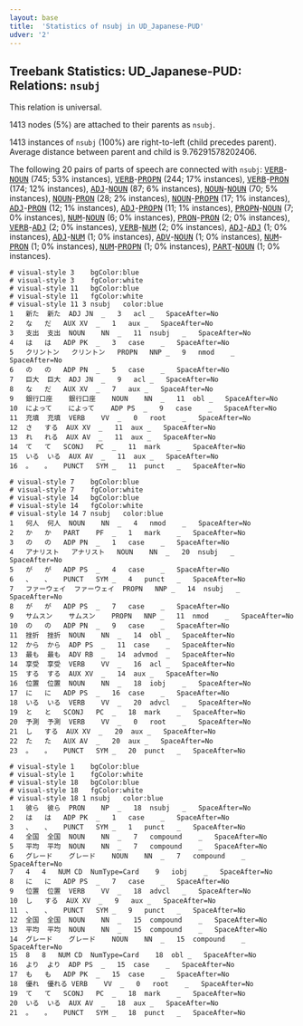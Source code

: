 ```yaml
---
layout: base
title:  'Statistics of nsubj in UD_Japanese-PUD'
udver: '2'
---
```


## Treebank Statistics: UD_Japanese-PUD: Relations: `nsubj`

This relation is universal.

1413 nodes (5%) are attached to their parents as `nsubj`.

1413 instances of `nsubj` (100%) are right-to-left (child precedes parent).
Average distance between parent and child is 9.76291578202406.

The following 20 pairs of parts of speech are connected with `nsubj`: <tt><a href="ja_pud-pos-VERB.html">VERB</a></tt>-<tt><a href="ja_pud-pos-NOUN.html">NOUN</a></tt> (745; 53% instances), <tt><a href="ja_pud-pos-VERB.html">VERB</a></tt>-<tt><a href="ja_pud-pos-PROPN.html">PROPN</a></tt> (244; 17% instances), <tt><a href="ja_pud-pos-VERB.html">VERB</a></tt>-<tt><a href="ja_pud-pos-PRON.html">PRON</a></tt> (174; 12% instances), <tt><a href="ja_pud-pos-ADJ.html">ADJ</a></tt>-<tt><a href="ja_pud-pos-NOUN.html">NOUN</a></tt> (87; 6% instances), <tt><a href="ja_pud-pos-NOUN.html">NOUN</a></tt>-<tt><a href="ja_pud-pos-NOUN.html">NOUN</a></tt> (70; 5% instances), <tt><a href="ja_pud-pos-NOUN.html">NOUN</a></tt>-<tt><a href="ja_pud-pos-PRON.html">PRON</a></tt> (28; 2% instances), <tt><a href="ja_pud-pos-NOUN.html">NOUN</a></tt>-<tt><a href="ja_pud-pos-PROPN.html">PROPN</a></tt> (17; 1% instances), <tt><a href="ja_pud-pos-ADJ.html">ADJ</a></tt>-<tt><a href="ja_pud-pos-PRON.html">PRON</a></tt> (12; 1% instances), <tt><a href="ja_pud-pos-ADJ.html">ADJ</a></tt>-<tt><a href="ja_pud-pos-PROPN.html">PROPN</a></tt> (11; 1% instances), <tt><a href="ja_pud-pos-PROPN.html">PROPN</a></tt>-<tt><a href="ja_pud-pos-NOUN.html">NOUN</a></tt> (7; 0% instances), <tt><a href="ja_pud-pos-NUM.html">NUM</a></tt>-<tt><a href="ja_pud-pos-NOUN.html">NOUN</a></tt> (6; 0% instances), <tt><a href="ja_pud-pos-PRON.html">PRON</a></tt>-<tt><a href="ja_pud-pos-PRON.html">PRON</a></tt> (2; 0% instances), <tt><a href="ja_pud-pos-VERB.html">VERB</a></tt>-<tt><a href="ja_pud-pos-ADJ.html">ADJ</a></tt> (2; 0% instances), <tt><a href="ja_pud-pos-VERB.html">VERB</a></tt>-<tt><a href="ja_pud-pos-NUM.html">NUM</a></tt> (2; 0% instances), <tt><a href="ja_pud-pos-ADJ.html">ADJ</a></tt>-<tt><a href="ja_pud-pos-ADJ.html">ADJ</a></tt> (1; 0% instances), <tt><a href="ja_pud-pos-ADJ.html">ADJ</a></tt>-<tt><a href="ja_pud-pos-NUM.html">NUM</a></tt> (1; 0% instances), <tt><a href="ja_pud-pos-ADV.html">ADV</a></tt>-<tt><a href="ja_pud-pos-NOUN.html">NOUN</a></tt> (1; 0% instances), <tt><a href="ja_pud-pos-NUM.html">NUM</a></tt>-<tt><a href="ja_pud-pos-PRON.html">PRON</a></tt> (1; 0% instances), <tt><a href="ja_pud-pos-NUM.html">NUM</a></tt>-<tt><a href="ja_pud-pos-PROPN.html">PROPN</a></tt> (1; 0% instances), <tt><a href="ja_pud-pos-PART.html">PART</a></tt>-<tt><a href="ja_pud-pos-NOUN.html">NOUN</a></tt> (1; 0% instances).


~~~ conllu
# visual-style 3	bgColor:blue
# visual-style 3	fgColor:white
# visual-style 11	bgColor:blue
# visual-style 11	fgColor:white
# visual-style 11 3 nsubj	color:blue
1	新た	新た	ADJ	JN	_	3	acl	_	SpaceAfter=No
2	な	だ	AUX	XV	_	1	aux	_	SpaceAfter=No
3	支出	支出	NOUN	NN	_	11	nsubj	_	SpaceAfter=No
4	は	は	ADP	PK	_	3	case	_	SpaceAfter=No
5	クリントン	クリントン	PROPN	NNP	_	9	nmod	_	SpaceAfter=No
6	の	の	ADP	PN	_	5	case	_	SpaceAfter=No
7	巨大	巨大	ADJ	JN	_	9	acl	_	SpaceAfter=No
8	な	だ	AUX	XV	_	7	aux	_	SpaceAfter=No
9	銀行口座	銀行口座	NOUN	NN	_	11	obl	_	SpaceAfter=No
10	によって	によって	ADP	PS	_	9	case	_	SpaceAfter=No
11	充填	充填	VERB	VV	_	0	root	_	SpaceAfter=No
12	さ	する	AUX	XV	_	11	aux	_	SpaceAfter=No
13	れ	れる	AUX	AV	_	11	aux	_	SpaceAfter=No
14	て	て	SCONJ	PC	_	11	mark	_	SpaceAfter=No
15	いる	いる	AUX	AV	_	11	aux	_	SpaceAfter=No
16	。	。	PUNCT	SYM	_	11	punct	_	SpaceAfter=No

~~~


~~~ conllu
# visual-style 7	bgColor:blue
# visual-style 7	fgColor:white
# visual-style 14	bgColor:blue
# visual-style 14	fgColor:white
# visual-style 14 7 nsubj	color:blue
1	何人	何人	NOUN	NN	_	4	nmod	_	SpaceAfter=No
2	か	か	PART	PF	_	1	mark	_	SpaceAfter=No
3	の	の	ADP	PN	_	1	case	_	SpaceAfter=No
4	アナリスト	アナリスト	NOUN	NN	_	20	nsubj	_	SpaceAfter=No
5	が	が	ADP	PS	_	4	case	_	SpaceAfter=No
6	、	、	PUNCT	SYM	_	4	punct	_	SpaceAfter=No
7	ファーウェイ	ファーウェイ	PROPN	NNP	_	14	nsubj	_	SpaceAfter=No
8	が	が	ADP	PS	_	7	case	_	SpaceAfter=No
9	サムスン	サムスン	PROPN	NNP	_	11	nmod	_	SpaceAfter=No
10	の	の	ADP	PN	_	9	case	_	SpaceAfter=No
11	挫折	挫折	NOUN	NN	_	14	obl	_	SpaceAfter=No
12	から	から	ADP	PS	_	11	case	_	SpaceAfter=No
13	最も	最も	ADV	RB	_	14	advmod	_	SpaceAfter=No
14	享受	享受	VERB	VV	_	16	acl	_	SpaceAfter=No
15	する	する	AUX	XV	_	14	aux	_	SpaceAfter=No
16	位置	位置	NOUN	NN	_	18	iobj	_	SpaceAfter=No
17	に	に	ADP	PS	_	16	case	_	SpaceAfter=No
18	いる	いる	VERB	VV	_	20	advcl	_	SpaceAfter=No
19	と	と	SCONJ	PC	_	18	mark	_	SpaceAfter=No
20	予測	予測	VERB	VV	_	0	root	_	SpaceAfter=No
21	し	する	AUX	XV	_	20	aux	_	SpaceAfter=No
22	た	た	AUX	AV	_	20	aux	_	SpaceAfter=No
23	。	。	PUNCT	SYM	_	20	punct	_	SpaceAfter=No

~~~


~~~ conllu
# visual-style 1	bgColor:blue
# visual-style 1	fgColor:white
# visual-style 18	bgColor:blue
# visual-style 18	fgColor:white
# visual-style 18 1 nsubj	color:blue
1	彼ら	彼ら	PRON	NP	_	18	nsubj	_	SpaceAfter=No
2	は	は	ADP	PK	_	1	case	_	SpaceAfter=No
3	、	、	PUNCT	SYM	_	1	punct	_	SpaceAfter=No
4	全国	全国	NOUN	NN	_	7	compound	_	SpaceAfter=No
5	平均	平均	NOUN	NN	_	7	compound	_	SpaceAfter=No
6	グレード	グレード	NOUN	NN	_	7	compound	_	SpaceAfter=No
7	4	4	NUM	CD	NumType=Card	9	iobj	_	SpaceAfter=No
8	に	に	ADP	PS	_	7	case	_	SpaceAfter=No
9	位置	位置	VERB	VV	_	18	advcl	_	SpaceAfter=No
10	し	する	AUX	XV	_	9	aux	_	SpaceAfter=No
11	、	、	PUNCT	SYM	_	9	punct	_	SpaceAfter=No
12	全国	全国	NOUN	NN	_	15	compound	_	SpaceAfter=No
13	平均	平均	NOUN	NN	_	15	compound	_	SpaceAfter=No
14	グレード	グレード	NOUN	NN	_	15	compound	_	SpaceAfter=No
15	8	8	NUM	CD	NumType=Card	18	obl	_	SpaceAfter=No
16	より	より	ADP	PS	_	15	case	_	SpaceAfter=No
17	も	も	ADP	PK	_	15	case	_	SpaceAfter=No
18	優れ	優れる	VERB	VV	_	0	root	_	SpaceAfter=No
19	て	て	SCONJ	PC	_	18	mark	_	SpaceAfter=No
20	いる	いる	AUX	AV	_	18	aux	_	SpaceAfter=No
21	。	。	PUNCT	SYM	_	18	punct	_	SpaceAfter=No

~~~


